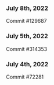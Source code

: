 ### July 8th, 2022

Commit #129687

### July 5th, 2022

Commit #314353


### July 4th, 2022

Commit #72281
